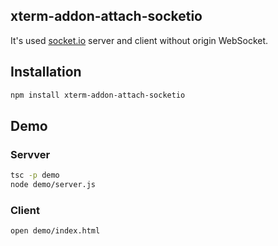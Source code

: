 xterm-addon-attach-socketio
------------------------------
It's used [socket.io](https://github.com/socketio/socket.io) server and client without origin WebSocket.

## Installation

```bash
npm install xterm-addon-attach-socketio
```

## Demo

### Servver
```bash
tsc -p demo
node demo/server.js
```

### Client
```bash
open demo/index.html
```
